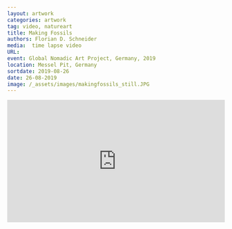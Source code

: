 ```yaml
---
layout: artwork
categories: artwork
tag: video, natureart
title: Making Fossils
authors: Florian D. Schneider
media:  time lapse video
URL:
event: Global Nomadic Art Project, Germany, 2019
location: Messel Pit, Germany
sortdate: 2019-08-26
date: 26-08-2019
image: /_assets/images/makingfossils_still.JPG
---
```


<div style="padding:56.25% 0 0 0;position:relative;"><iframe src="https://player.vimeo.com/video/358160305?autoplay=1&title=0&byline=0&portrait=0" style="position:absolute;top:0;left:0;width:100%;height:100%;" frameborder="0" allow="autoplay; fullscreen" allowfullscreen></iframe></div><script src="https://player.vimeo.com/api/player.js"></script>

